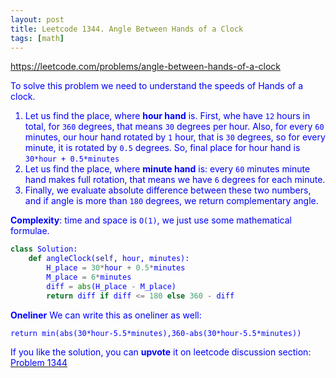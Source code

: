 ```yaml
---
layout: post
title: Leetcode 1344. Angle Between Hands of a Clock
tags: [math]
---
```


<a href="https://leetcode.com/problems/angle-between-hands-of-a-clock"> <font color = blue>https://leetcode.com/problems/angle-between-hands-of-a-clock

To solve this problem we need to understand the speeds of Hands of a clock.

1. Let us find the place, where **hour hand** is. First, whe have `12` hours in total, for `360` degrees, that means `30` degrees per hour. Also, for every `60` minutes, our hour hand rotated by `1` hour, that is `30` degrees, so for every minute, it is rotated by `0.5` degrees. So, final place for hour hand is `30*hour + 0.5*minutes`
2. Let us find the place, where **minute hand** is: every `60` minutes minute hand makes full rotation, that means we have `6` degrees for each minute.
3. Finally, we evaluate absolute difference between these two numbers, and if angle is more than `180` degrees, we return complementary angle.

**Complexity**: time and space is `O(1)`, we just use some mathematical formulae.

```python
class Solution:
    def angleClock(self, hour, minutes):
        H_place = 30*hour + 0.5*minutes
        M_place = 6*minutes
        diff = abs(H_place - M_place)
        return diff if diff <= 180 else 360 - diff
```

**Oneliner**
We can write this as oneliner as well:
```
return min(abs(30*hour-5.5*minutes),360-abs(30*hour-5.5*minutes))
```

If you like the solution, you can **upvote** it on leetcode discussion section:<a href="https://leetcode.com/problems/angle-between-hands-of-a-clock/discuss/735395/python-math-solution-oneliner-explained"> <font color = blue>Problem 1344

